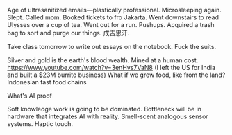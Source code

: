 Age of ultrasanitized emails—plastically professional. Microsleeping again. Slept. Called mom. Booked tickets to fro Jakarta. Went downstairs to read Ulysses over a cup of tea. Went out for a run. Pushups. Acquired a trash bag to sort and purge our things. 成吉思汗.

Take class tomorrow to write out essays on the notebook. 
Fuck the suits.

Silver and gold is the earth's blood wealth. Mined at a human cost.
https://www.youtube.com/watch?v=3enHvs7VaN8 
(I left the US for India and built a $23M burrito business)
What if we grew food, like from the land?
Indonesian fast food chains

What's AI proof

Soft knowledge work is going to be dominated.
Bottleneck will be in hardware that integrates AI with reality.
Smell-scent analogous sensor systems.
Haptic touch.
